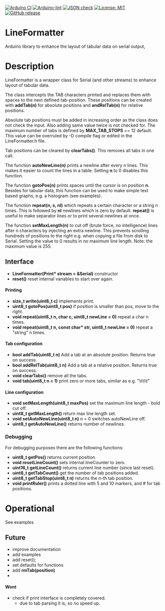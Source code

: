 
[![Arduino CI](https://github.com/RobTillaart/LineFormatter/workflows/Arduino%20CI/badge.svg)](https://github.com/marketplace/actions/arduino_ci)
[![Arduino-lint](https://github.com/RobTillaart/LineFormatter/actions/workflows/arduino-lint.yml/badge.svg)](https://github.com/RobTillaart/LineFormatter/actions/workflows/arduino-lint.yml)
[![JSON check](https://github.com/RobTillaart/LineFormatter/actions/workflows/jsoncheck.yml/badge.svg)](https://github.com/RobTillaart/LineFormatter/actions/workflows/jsoncheck.yml)
[![License: MIT](https://img.shields.io/badge/license-MIT-green.svg)](https://github.com/RobTillaart/LineFormatter/blob/master/LICENSE)
[![GitHub release](https://img.shields.io/github/release/RobTillaart/LineFormatter.svg?maxAge=3600)](https://github.com/RobTillaart/LineFormatter/releases)


# LineFormatter

Arduino library to enhance the layout of tabular data on serial output,


# Description

LineFormatter is a wrapper class for Serial (and other streams) to enhance 
layout of tabular data.

The class intercepts the TAB characters printed and replaces them with spaces to
the next defined tab-position. These positions can be created with **addTab(n)** 
for absolute positions and **andRelTab(n)** for relative positions. 

Absolute tab positions must be added in increasing order as the class does not
check the input. Also adding same value twice is not checked for. The maximum
number of tabs is defined by **MAX_TAB_STOPS** == 12 default. This value can be
overruled by -D compile flag or edited in the LineFormatter.h file.

Tab positions can be cleared by **clearTabs()**. This removes all tabs in one call.

The function **autoNewLine(n)** prints a newline after every n lines. This makes 
it easier to count the lines in a table. Setting **n** to 0 disables this function.

The function **gotoPos(n)** prints spaces until the cursor is on position **n**. 
Besides for tabular data, this function can be used to make simple text based 
graphs, e.g. a histogram (see examples).

The function **repeat(n, s, nl)** which repeats a certain character or a string n times.
This is followed by **nl** newlines which is zero by default.
**repeat()** is useful to make separator lines or to print several newlines at once.

The function **setMaxLength(n)** to cut off (brute force, no intelligence) lines 
after n characters by injecting an extra newline. This prevents scrolling hundreds
of positions to the right e.g. when copying a file from disk to Serial. 
Setting the value to 0 results in no maximum line length.
Note: the maximum value is 255.


## Interface

- **LineFormatter(Print\* stream = &Serial)** constructor
- **reset()** reset internal variables to start over again.


#### Printing

- **size_t write(uint8_t c)** implements print.
- **uint8_t gotoPos(uint8_t pos)** if position is smaller than pos, move to the right.
- **void repeat(uint8_t n, char c, uint8_t newLine = 0)** repeat a char n times.
- **void repeat(uint8_t n, const char\* str, uint8_t newLine = 0)** repeat a "string" n times.


#### Tab configuration

- **bool addTab(uint8_t n)** Add a tab at an absolute position. Returns true on success.
- **bool addRelTab(uint8_t n)** Add a tab at a relative position. Returns true on success.
- **void clearTabs()** remove all the tabs.
- **void tab(uint8_t n = 1)** print zero or more tabs, similar as e.g. "\t\t\t"


#### Line configuration

- **void setMaxLength(uint8_t maxPos)** set the maximum line length - bold cut off.
- **uint8_t getMaxLength()** return max line length set.
- **void setAutoNewLine(uint8_t n)** n = 0 switches autoNewLine off.
- **uint8_t getAutoNewLine()** returns number of newlines.


### Debugging

For debugging purposes there are the following functions:

- **uint8_t getPos()** returns current position.
- **void resetLineCount()** sets internal lineCounter to zero.
- **uint16_t getLineCount()** returns current line number (since last reset).
- **uint8_t getTabCount()** get the number of tab positions added.
- **uint8_t getTabStop(uint8_t n)** returns the n-th tab position.
- **void printRuler()** prints a dotted line with 5 and 10 markers, and # for tab positions.


# Operational

See examples


## Future

- improve documentation
- add examples
- add reset();
- set defaults for functions
- add **rmTab(position)**
- 

#### Wont

- check if print interface is completely covered.
  - due to tab parsing it is, so no speed up.


